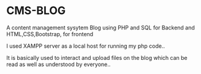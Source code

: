 # CMS-BLOG
A content management sysytem Blog using PHP and SQL for Backend and HTML,CSS,Bootstrap, for frontend

I used XAMPP server as a local host for running my php code..

It is basically used to interact and upload files on the blog which can be read as well as understood by everyone..


